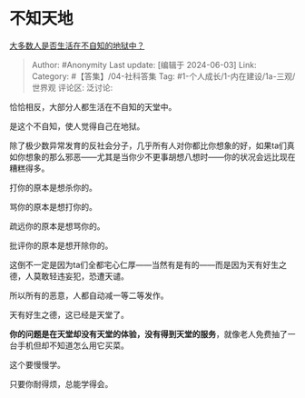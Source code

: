 # 不知天地
[大多数人是否生活在不自知的地狱中？](https://www.zhihu.com/question/655140780/answer/3489520842)

> Author: #Anonymity
> Last update: [编辑于 2024-06-03]
> Link:
> Category: #【答集】/04-社科答集
> Tag: #1-个人成长/1-内在建设/1a-三观/世界观
> 评论区:
> 泛讨论:

恰恰相反，大部分人都生活在不自知的天堂中。

是这个不自知，使人觉得自己在地狱。

除了极少数异常发育的反社会分子，几乎所有人对你都比你想象的好，如果ta们真如你想象的那么邪恶——尤其是当你少不更事胡想八想时——你的状况会远比现在糟糕得多。

打你的原本是想杀你的。

骂你的原本是想打你的。

疏远你的原本是想骂你的。

批评你的原本是想开除你的。

这倒不一定是因为ta们全都宅心仁厚——当然有是有的——而是因为天有好生之德，人莫敢轻违妄犯，恐遭天谴。

所以所有的恶意，人都自动减一等二等发作。

天有好生之德，这已经是天堂了。

**你的问题是在天堂却没有天堂的体验，没有得到天堂的服务**，就像老人免费抽了一台手机但却不知道怎么用它买菜。

这个要慢慢学。

只要你耐得烦，总能学得会。
